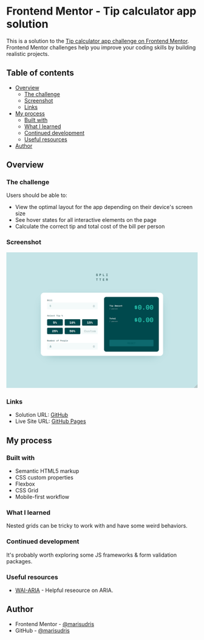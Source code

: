 # Frontend Mentor - Tip calculator app solution

This is a solution to the [Tip calculator app challenge on Frontend Mentor](https://www.frontendmentor.io/challenges/tip-calculator-app-ugJNGbJUX). Frontend Mentor challenges help you improve your coding skills by building realistic projects.

## Table of contents

- [Overview](#overview)
  - [The challenge](#the-challenge)
  - [Screenshot](#screenshot)
  - [Links](#links)
- [My process](#my-process)
  - [Built with](#built-with)
  - [What I learned](#what-i-learned)
  - [Continued development](#continued-development)
  - [Useful resources](#useful-resources)
- [Author](#author)

## Overview

### The challenge

Users should be able to:

- View the optimal layout for the app depending on their device's screen size
- See hover states for all interactive elements on the page
- Calculate the correct tip and total cost of the bill per person

### Screenshot

![](./design/my-solution.png)

### Links

- Solution URL: [GitHub]()
- Live Site URL: [GitHub Pages]()

## My process

### Built with

- Semantic HTML5 markup
- CSS custom properties
- Flexbox
- CSS Grid
- Mobile-first workflow

### What I learned

Nested grids can be tricky to work with and have some weird behaviors.

### Continued development

It's probably worth exploring some JS frameworks & form validation packages.

### Useful resources

- [WAI-ARIA](https://www.digitala11y.com) - Helpful reseource on ARIA.

## Author

- Frontend Mentor - [@marisudris](https://www.frontendmentor.io/profile/marisudris)
- GitHub - [@marisudris](https://www.github.com/marisudris)
